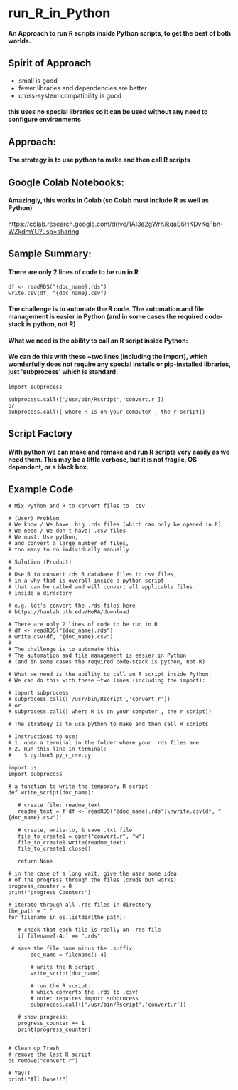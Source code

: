 # run_R_in_Python
#### An Approach to run R scripts inside Python scripts, to get the best of both worlds.


## Spirit of Approach
- small is good
- fewer libraries and dependencies are better
- cross-system compatibility is good
#### this uses no special libraries so it can be used without any need to configure environments


## Approach:
#### The strategy is to use python to make and then call R scripts


## Google Colab Notebooks:

#### Amazingly, this works in Colab (so Colab must include R as well as Python)

https://colab.research.google.com/drive/1AI3a2gWrKikqaS6HKDvKqFbn-WZkdmYU?usp=sharing


## Sample Summary:
#### There are only 2 lines of code to be run in R
```
df <- readRDS("{doc_name}.rds")
write.csv(df, "{doc_name}.csv")
```
#### The challenge is to automate the R code. The automation and file management is easier in Python (and in some cases the required code-stack is python, not R)
 
#### What we need is the ability to call an R script inside Python:
#### We can do this with these ~two lines (including the import), which wonderfully does not require any special installs or pip-installed libraries, just 'subprocess' which is standard:
```
import subprocess
 
subprocess.call(['/usr/bin/Rscript','convert.r'])
or
subprocess.call([ where R is on your computer , the r script])
```
## Script Factory
#### With python we can make and remake and run R scripts very easily as we need them. This may be a little verbose, but it is not fragile, OS dependent, or a black box. 



## Example Code

```
# Mix Python and R to convert files to .csv
 
# (User) Problem
# We know / We have: big .rds files (which can only be opened in R)
# We need / We don't have: .csv files
# We must: Use python,
# and convert a large number of files,
# too many to do individually manually
 
# Solution (Product)
#
# Use R to convert rds R database files to csv files,
# in a why that is overall inside a python script
# that can be called and will convert all applicable files
# inside a directory
 
# e.g. let's convert the .rds files here
# https://hanlab.uth.edu/HeRA/download
 
# There are only 2 lines of code to be run in R
# df <- readRDS("{doc_name}.rds")
# write.csv(df, "{doc_name}.csv")
#
# The challenge is to automate this.
# The automation and file management is easier in Python
# (and in some cases the required code-stack is python, not R)
 
# What we need is the ability to call an R script inside Python:
# We can do this with these ~two lines (including the import):
 
# import subprocess
# subprocess.call(['/usr/bin/Rscript','convert.r'])
# or
# subprocess.call([ where R is on your computer , the r script])
 
# The strategy is to use python to make and then call R scripts
 
# Instructions to use:
# 1. open a terminal in the folder where your .rds files are
# 2. Run this line in terminal:
#    $ python3 py_r_csv.py
 
import os
import subprocess
 
# a function to write the temporary R script
def write_script(doc_name):
 
   # create file: readme_text
   readme_text = f'df <- readRDS("{doc_name}.rds")\nwrite.csv(df, "{doc_name}.csv")'
 
   # create, write-to, & save .txt file
   file_to_create1 = open("convert.r", "w")
   file_to_create1.write(readme_text)
   file_to_create1.close()
 
   return None
 
# in the case of a long wait, give the user some idea
# of the progress through the files (crude but works)
progress_counter = 0
print("progress Counter:")
 
# iterate through all .rds files in directory
the_path = "."
for filename in os.listdir(the_path):
 
   # check that each file is really an .rds file
   if filename[-4:] == ".rds":
 
 # save the file name minus the .suffix
       doc_name = filename[:-4]
 
       # write the R script
       write_script(doc_name)
 
       # run the R script:
       # which converts the .rds to .csv!
       # note: requires import subprocess
       subprocess.call(['/usr/bin/Rscript','convert.r'])
 
   # show progress:
   progress_counter += 1
   print(progress_counter)
 
 
# Clean up Trash
# remove the last R script
os.remove("convert.r")
 
# Yay!!
print("All Done!!")


```
